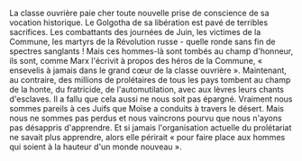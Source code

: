 La classe ouvrière paie cher toute nouvelle prise de conscience de sa vocation historique. Le Golgotha de sa libération est pavé de terribles sacrifices. Les combattants des journées de Juin, les victimes de la Commune, les martyrs de la Révolution russe - quelle ronde sans fin de spectres sanglants ! Mais ces hommes-là sont tombés au champ d'honneur, ils sont, comme Marx l'écrivit à propos des héros de la Commune, « ensevelis à jamais dans le grand cœur de la classe ouvrière ». Maintenant, au contraire, des millions de prolétaires de tous les pays tombent au champ de la honte, du fratricide, de l'automutilation, avec aux lèvres leurs chants d'esclaves. Il a fallu que cela aussi ne nous soit pas épargné. Vraiment nous sommes pareils à ces Juifs que Moïse a conduits à travers le désert. Mais nous ne sommes pas perdus et nous vaincrons pourvu que nous n'ayons pas désappris d'apprendre. Et si jamais l'organisation actuelle du prolétariat ne savait plus apprendre, alors elle périrait « pour faire place aux hommes qui soient à la hauteur d'un monde nouveau ».
